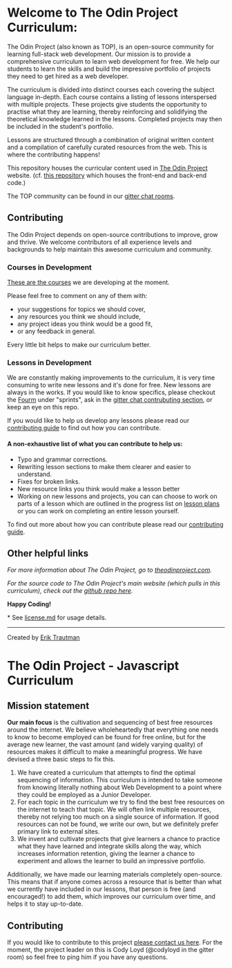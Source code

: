 # Welcome to The Odin Project Curriculum:

The Odin Project (also known as TOP), is an open-source community for learning full-stack web development. Our mission is to provide a comprehensive curriculum to learn web development for free. We help our students to learn the skills and build the impressive portfolio of projects they need to get hired as a web developer.

The curriculum is divided into distinct courses each covering the subject language in-depth. Each course contains a listing of lessons interspersed with multiple projects. These projects give students the opportunity to practise what they are learning, thereby reinforcing and solidifying the theoretical knowledge learned in the lessons. Completed projects may then be included in the student's portfolio.

Lessons are structured through a combination of original written content and a compilation of carefully curated resources from the web. This is where the contributing happens!

This repository houses the curricular content used in [The Odin Project](http://theodinproject.com) website. (cf. [this repository](https://github.com/TheOdinProject/theodinproject) which houses the front-end and back-end code.)


The TOP community can be found in our [gitter chat rooms](https://gitter.im/TheOdinProject/theodinproject).

## Contributing

The Odin Project depends on open-source contributions to improve, grow and thrive. We welcome contributors of all experience levels and backgrounds to help maintain this awesome curriculum and community.

### Courses in Development
[These are the courses](https://github.com/TheOdinProject/curriculum/issues?utf8=%E2%9C%93&q=is%3Aissue%20is%3Aopen%20label%3A%22course%20overview%22%20) we are developing at the moment.

Please feel free to comment on any of them with:
* your suggestions for topics we should cover,
* any resources you think we should include,
* any project ideas you think would be a good fit,
* or any feedback in general.

Every little bit helps to make our curriculum better.

### Lessons in Development
We are constantly making improvements to the curriculum, it is very time consuming to write new lessons and it's done for free. New lessons are always in the works. If you would like to know specifics, please checkout the [Fourm](https://forum.theodinproject.com/) under "sprints", ask in the [gitter chat contrubuting section](https://gitter.im/TheOdinProject/Contributing), or keep an eye on this repo.

If you would like to help us develop any lessons please read our [contributing guide](https://github.com/TheOdinProject/curriculum/wiki/Contributing-Guide) to find out how you can contribute.

#### A non-exhaustive list of what you can contribute to help us:
* Typo and grammar corrections.
* Rewriting lesson sections to make them clearer and easier to understand.
* Fixes for broken links.
* New resource links you think would make a lesson better
* Working on new lessons and projects, you can can choose to work on parts of a lesson which are outlined in the progress list on [lesson plans](https://github.com/TheOdinProject/curriculum/issues?utf8=%E2%9C%93&q=is%3Aissue%20is%3Aopen%20label%3A%22new%20lesson%22%20) or you can work on completing an entire lesson yourself.

To find out more about how you can contribute please read our [contributing guide](https://github.com/TheOdinProject/curriculum/wiki/Contributing-Guide).

## Other helpful links

*For more information about The Odin Project, go to [theodinproject.com](http://theodinproject.com).*

*For the source code to The Odin Project's main website (which pulls in this curriculum), check out the [github repo here](http://github.com/theodinproject/theodinproject).*

**Happy Coding!**

\* See [license.md](https://github.com/TheOdinProject/curriculum/blob/master/license.md) for usage details.

___
Created by [Erik Trautman](http://www.github.com/eriktrautman)


# The Odin Project - Javascript Curriculum

## Mission statement

**Our main focus** is the cultivation and sequencing of best free resources around the internet. We believe wholeheartedly that everything one needs to know to become employed can be found for free online, but for the average new learner, the vast amount \(and widely varying quality\) of resources makes it difficult to make a meaningful progress.  We have devised a three basic steps to fix this.

1. We have created a curriculum that attempts to find the optimal sequencing of information. This curriculum is intended to take someone from knowing literally nothing about Web Development to a point where they could be employed as a Junior Developer.
2. For each topic in the curriculum we try to find the best free resources on the internet to teach that topic.  We will often link multiple resources, thereby not relying too much on a single source of information.  If good resources can not be found, we write our own, but we definitely prefer primary link to external sites.
3. We invent and cultivate projects that give learners a chance to practice what they have learned and integrate skills along the way, which increases information retention, giving the learner a chance to experiment and allows the learner to build an impressive portfolio.

Additionally, we have made our learning materials completely open-source.  This means that if anyone comes across a resource that is better than what we currently have included in our lessons, that person is free \(and encouraged!\) to add them, which improves our curriculum over time, and helps it to stay up-to-date.

## Contributing

If you would like to contribute to this project [please contact us here](https://gitter.im/TheOdinProject/New-JS-course).  For the moment, the project leader on this is Cody Loyd \(@codyloyd in the gitter room\) so feel free to ping him if you have any questions.

